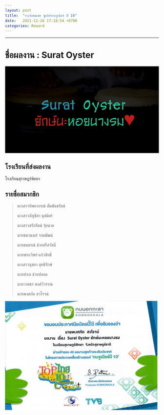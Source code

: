 ```yaml
---
layout: post
title:  "รางวัลชมเชย ซูเปอร์กบจูเนียร์ ปี 10"
date:   2021-12-26 17:18:54 +0700
categories: Reward
---
```


---


# **ชื่อผลงาน :** Surat Oyster

![Surat Oyster](/images/surat_oyster.jpg)

## โรงเรียนที่ส่งผลงาน 

โรงเรียนสุราษฎร์พิทยา

## รายชื่อสมากชิก

> นางสาวทิพยาภรณ์ สัมพันธรัตน์
>
> นางสาวอัญชิสา นุชมิตร์
>
> นางสาวสรัลรัตน์ จุ้ยนาค
>
> นายธนานนท์ จามพัฒน์
>
> นายธนธรณ์ ช่วยศรีสวัสดิ์
>
> นายพรภวิษย์ แก้วสิทธิ์
>
> นางสาวนุชยา สุทธิรักษ์
>
> นายทำเล ช่วยปลอด
>
> นายวงศธร พงศ์วิวรรณ
>
> นายพงศภัค สวโรจน์

![Kob Certificate](/images/kob_certificate.jpg)

[jekyll-docs]: https://jekyllrb.com/docs/home
[jekyll-gh]:   https://github.com/jekyll/jekyll
[jekyll-talk]: https://talk.jekyllrb.com/
